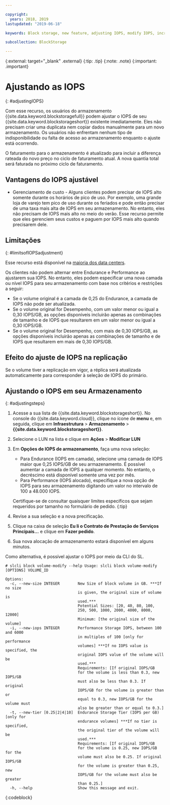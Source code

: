 ```yaml
---

copyright:
  years: 2018, 2019
lastupdated: "2019-06-18"

keywords: Block storage, new feature, adjusting IOPS, modify IOPS, increase IOPS, decrease IOPS,

subcollection: BlockStorage

---
```

{:external: target="_blank" .external}
{:tip: .tip}
{:note: .note}
{:important: .important}

# Ajustando as IOPS
{: #adjustingIOPS}

Com esse recurso, os usuários do armazenamento {{site.data.keyword.blockstoragefull}} podem
ajustar o IOPS de seu {{site.data.keyword.blockstorageshort}} existente imediatamente. Eles não precisam criar uma duplicata nem copiar dados manualmente para um novo armazenamento. Os usuários não enfrentam nenhum tipo de indisponibilidade ou falta de acesso ao armazenamento enquanto o ajuste está ocorrendo.

O faturamento para o armazenamento é atualizado para incluir a diferença rateada do novo preço no ciclo de faturamento atual. A nova quantia total será faturada no próximo ciclo de faturamento.


## Vantagens do IOPS ajustável

- Gerenciamento de custo - Alguns clientes podem precisar de IOPS alto somente durante os horários de pico de uso. Por exemplo, uma grande loja de varejo tem pico de uso durante os feriados e pode então precisar de uma taxa mais alta de IOPS em seu armazenamento. No entanto, eles não precisam de IOPS mais alto no meio do verão. Esse recurso permite que eles gerenciem seus custos e paguem por IOPS mais alto quando precisarem dele.

## Limitações
{: #limitsofIOPSadjustment}

Esse recurso está disponível na [maioria dos data centers](/docs/infrastructure/BlockStorage?topic=BlockStorage-selectDC).

Os clientes não podem alternar entre Endurance e Performance ao ajustarem sua IOPS. No entanto, eles podem especificar uma nova camada ou nível IOPS para seu armazenamento com base nos critérios e restrições a seguir:

- Se o volume original é a camada de 0,25 do Endurance, a camada de IOPS não pode ser atualizada.
- Se o volume original for Desempenho, com um valor menor ou igual a 0,30 IOPS/GB, as opções disponíveis incluirão apenas as combinações de tamanho e de IOPS que resultarem em um valor menor ou igual a 0,30 IOPS/GB.
- Se o volume original for Desempenho, com mais de 0,30 IOPS/GB, as opções disponíveis incluirão apenas as combinações de tamanho e de IOPS que resultarem em mais de 0,30 IOPS/GB.

## Efeito do ajuste de IOPS na replicação

Se o volume tiver a replicação em vigor, a réplica será atualizada automaticamente para corresponder à seleção de IOPS do primário.

## Ajustando o IOPS em seu Armazenamento
{: #adjustingsteps}

1. Acesse a sua lista de {{site.data.keyword.blockstorageshort}}. No console do {{site.data.keyword.cloud}}, clique no ícone de **menu** e, em seguida, clique
em **Infraestrutura** > **Armazenamento** > **{{site.data.keyword.blockstorageshort}}**.
2. Selecione o LUN na lista e clique em **Ações** > **Modificar LUN**
3. Em **Opções de IOPS de armazenamento**, faça uma nova seleção:
    - Para Endurance (IOPS em camada), selecione uma camada de IOPS maior que 0,25 IOPS/GB de seu armazenamento. É possível aumentar a camada de IOPS a qualquer momento. No entanto, o decréscimo está disponível somente uma vez por mês.
    - Para Performance (IOPS alocado), especifique a nova opção de IOPS para seu armazenamento digitando um valor no intervalo de 100 a 48.000 IOPS.

    Certifique-se de consultar quaisquer limites específicos que sejam requeridos por tamanho no formulário de
pedido.
    {:tip}
4. Revise a sua seleção e a nova precificação.
5. Clique na caixa de seleção **Eu li o Contrato de Prestação de Serviços Principais...** e clique em **Fazer pedido**.
6. Sua nova alocação de armazenamento estará disponível em alguns minutos.


Como alternativa, é possível ajustar o IOPS por meio da CLI do SL.
```
# slcli block volume-modify --help Usage: slcli block volume-modify [OPTIONS] VOLUME_ID

Options:
  -c, --new-size INTEGER        New Size of block volume in GB. ***If no size
                                is given, the original size of volume is
                                used.***
                                Potential Sizes: [20, 40, 80, 100,
                                250, 500, 1000, 2000, 4000, 8000, 12000]
                                Minimum: [the original size of the volume]
  -i, --new-iops INTEGER        Performance Storage IOPS, between 100 and 6000
                                in multiples of 100 [only for performance
                                volumes] ***If no IOPS value is specified, the
                                original IOPS value of the volume will be
                                used.***
                                Requirements: [If original IOPS/GB
                                for the volume is less than 0.3, new IOPS/GB
                                must also be less than 0.3. If original
                                IOPS/GB for the volume is greater than or
                                equal to 0.3, new IOPS/GB for the volume must
                                also be greater than or equal to 0.3.]
  -t, --new-tier [0.25|2|4|10]  Endurance Storage Tier (IOPS per GB) [only for
                                endurance volumes] ***If no tier is specified,
                                the original tier of the volume will be
                                used.***
                                Requirements: [If original IOPS/GB
                                for the volume is 0.25, new IOPS/GB for the
                                volume must also be 0.25. If original IOPS/GB
                                for the volume is greater than 0.25, new
                                IOPS/GB for the volume must also be greater
                                than 0.25.]
  -h, --help                    Show this message and exit.
```
{:codeblock}
